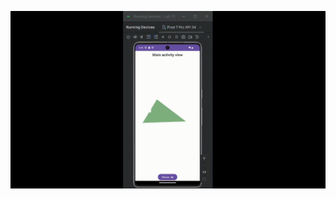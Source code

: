 ![demonstration](https://github.com/ArtHazy/Anroid-Lab-13-OpenGL-.obj-viewer/blob/master/Lab-13-demo.gif)
